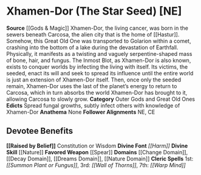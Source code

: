 ﻿---
ability:
- Constitution
- Wisdom
ability_boost:
- Constitution
- Wisdom
alignment: NE
deity:
- '[[DATABASE/deity/Xhamen-Dor|Xhamen-Dor]]'
deity_category: Outer Gods and Great Old Ones
divine_font: Harm
domain:
- '[[DATABASE/domain/Change Domain|Change]]'
- '[[DATABASE/domain/Decay Domain|Decay]]'
- '[[DATABASE/domain/Dreams Domain|Dreams]]'
- '[[DATABASE/domain/Nature Domain|Nature]]'
favored_weapon: '[[DATABASE/weapon/Spear|Spear]]'
follower_alignment:
- NE
- CE
id: '165'
name: Xhamen-Dor
rarity: Common
skill:
- '[[DATABASE/skill/Nature|Nature]]'
source: '[[DATABASE/source/Gods & Magic|Gods & Magic]]'
trait: null
type: Deity

---
# Xhamen-Dor (The Star Seed) [NE]

**Source** [[Gods & Magic]] 
Xhamen-Dor, the living cancer, was born in the sewers beneath Carcosa, the alien city that is the home of [[Hastur]]. Somehow, this Great Old One was transported to Golarion within a comet, crashing into the bottom of a lake during the devastation of Earthfall. Physically, it manifests as a twisting and vaguely serpentine-shaped mass of bone, hair, and fungus.
 The Inmost Blot, as Xhamen-Dor is also known, exists to conquer worlds by infecting the living with itself. Its victims, the seeded, enact its will and seek to spread its influence until the entire world is just an extension of Xhamen-Dor itself. Then, once only the seeded remain, Xhamen-Dor uses the last of the planet’s energy to return to Carcosa, which in turn absorbs the world Xhamen-Dor has brought to it, allowing Carcosa to slowly grow.
**Category** Outer Gods and Great Old Ones
**Edicts** Spread fungal growths, subtly infect others with knowledge of Xhamen-Dor
**Anathema** None
**Follower Alignments** NE, CE

## Devotee Benefits

**[[Raised by Belief]]** Constitution or Wisdom
**Divine Font** _[[Harm]]_
**Divine Skill** [[Nature]]
**Favored Weapon** [[Spear]]
**Domains** [[Change Domain]], [[Decay Domain]], [[Dreams Domain]], [[Nature Domain]]
**Cleric Spells** 1st: _[[Summon Plant or Fungus]]_, 3rd: _[[Wall of Thorns]]_, 7th: _[[Warp Mind]]_